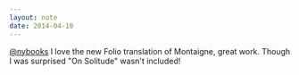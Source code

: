 ```yaml
---
layout: note
date: 2014-04-10
---
```


[@nybooks](https://twitter.com/nybooks) I love the new Folio translation of Montaigne, great work. Though I was surprised "On Solitude" wasn't included!
